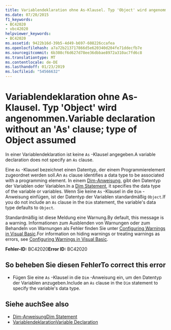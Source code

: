 ```yaml
---
title: Variablendeklaration ohne As-Klausel. Typ 'Object' wird angenommen.
ms.date: 07/20/2015
f1_keywords:
- BC42020
- vbc42020
helpviewer_keywords:
- BC42020
ms.assetid: 9422b16d-39b5-4d49-b697-608226ccafea
ms.openlocfilehash: a7a72b213717866d5e620340d204fe71ddecfb7e
ms.sourcegitcommit: 6b308cf6d627d78ee36dbbae8972a310ac7fd6c8
ms.translationtype: MT
ms.contentlocale: de-DE
ms.lasthandoff: 01/23/2019
ms.locfileid: "54566632"
---
```

# <a name="variable-declaration-without-an-as-clause-type-of-object-assumed"></a><span data-ttu-id="701b0-102">Variablendeklaration ohne As-Klausel. Typ 'Object' wird angenommen.</span><span class="sxs-lookup"><span data-stu-id="701b0-102">Variable declaration without an 'As' clause; type of Object assumed</span></span>
<span data-ttu-id="701b0-103">In einer Variablendeklaration ist keine `As` -Klausel angegeben.</span><span class="sxs-lookup"><span data-stu-id="701b0-103">A variable declaration does not specify an `As` clause.</span></span>  
  
 <span data-ttu-id="701b0-104">Eine `As` -Klausel bezeichnet einen Datentyp, der einem Programmierelement zugeordnet werden soll.</span><span class="sxs-lookup"><span data-stu-id="701b0-104">An `As` clause identifies a data type to be associated with a programming element.</span></span> <span data-ttu-id="701b0-105">In einem [Dim-Anweisung](../../visual-basic/language-reference/statements/dim-statement.md), gibt den Datentyp der Variablen oder Variablen.</span><span class="sxs-lookup"><span data-stu-id="701b0-105">In a [Dim Statement](../../visual-basic/language-reference/statements/dim-statement.md), it specifies the data type of the variable or variables.</span></span> <span data-ttu-id="701b0-106">Wenn Sie keine `As` -Klausel in die `Dim` -Anweisung einfügen, ist der Datentyp der Variablen standardmäßig `Object`.</span><span class="sxs-lookup"><span data-stu-id="701b0-106">If you do not include an `As` clause in the `Dim` statement, the variable's data type defaults to `Object`.</span></span>  
  
 <span data-ttu-id="701b0-107">Standardmäßig ist diese Meldung eine Warnung.</span><span class="sxs-lookup"><span data-stu-id="701b0-107">By default, this message is a warning.</span></span> <span data-ttu-id="701b0-108">Informationen zum Ausblenden von Warnungen oder zum Behandeln von Warnungen als Fehler finden Sie unter [Configuring Warnings in Visual Basic](/visualstudio/ide/configuring-warnings-in-visual-basic).</span><span class="sxs-lookup"><span data-stu-id="701b0-108">For information on hiding warnings or treating warnings as errors, see [Configuring Warnings in Visual Basic](/visualstudio/ide/configuring-warnings-in-visual-basic).</span></span>  
  
 <span data-ttu-id="701b0-109">**Fehler-ID:** BC42020</span><span class="sxs-lookup"><span data-stu-id="701b0-109">**Error ID:** BC42020</span></span>  
  
## <a name="to-correct-this-error"></a><span data-ttu-id="701b0-110">So beheben Sie diesen Fehler</span><span class="sxs-lookup"><span data-stu-id="701b0-110">To correct this error</span></span>  
  
-   <span data-ttu-id="701b0-111">Fügen Sie eine `As` -Klausel in die `Dim` -Anweisung ein, um den Datentyp der Variablen anzugeben.</span><span class="sxs-lookup"><span data-stu-id="701b0-111">Include an `As` clause in the `Dim` statement to specify the variable's data type.</span></span>  
  
## <a name="see-also"></a><span data-ttu-id="701b0-112">Siehe auch</span><span class="sxs-lookup"><span data-stu-id="701b0-112">See also</span></span>
- [<span data-ttu-id="701b0-113">Dim-Anweisung</span><span class="sxs-lookup"><span data-stu-id="701b0-113">Dim Statement</span></span>](../../visual-basic/language-reference/statements/dim-statement.md)
- [<span data-ttu-id="701b0-114">Variablendeklaration</span><span class="sxs-lookup"><span data-stu-id="701b0-114">Variable Declaration</span></span>](../../visual-basic/programming-guide/language-features/variables/variable-declaration.md)
